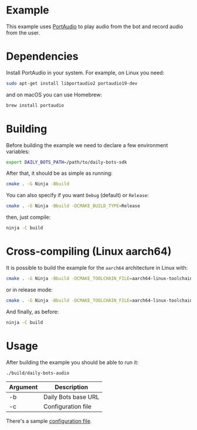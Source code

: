 # Example

This example uses [PortAudio](https://www.portaudio.com/) to play audio from the
bot and record audio from the user.

# Dependencies

Install PortAudio in your system. For example, on Linux you need:

```bash
sudo apt-get install libportaudio2 portaudio19-dev
```

and on macOS you can use Homebrew:

```bash
brew install portaudio

```

# Building

Before building the example we need to declare a few environment variables:

```bash
export DAILY_BOTS_PATH=/path/to/daily-bots-sdk
```

After that, it should be as simple as running:

```bash
cmake . -G Ninja -Bbuild
```

You can also specify if you want `Debug` (default) or `Release`:

```bash
cmake . -G Ninja -Bbuild -DCMAKE_BUILD_TYPE=Release
```

then, just compile:

```bash
ninja -C build
```

# Cross-compiling (Linux aarch64)

It is possible to build the example for the `aarch64` architecture in Linux with:

```bash
cmake . -G Ninja -Bbuild -DCMAKE_TOOLCHAIN_FILE=aarch64-linux-toolchain.cmake
```

or in release mode:

```bash
cmake . -G Ninja -Bbuild -DCMAKE_TOOLCHAIN_FILE=aarch64-linux-toolchain.cmake -DCMAKE_BUILD_TYPE=Release
```

And finally, as before:

```bash
ninja -C build
```

# Usage

After building the example you should be able to run it:


```bash
./build/daily-bots-audio
```

| Argument | Description         |
|----------|---------------------|
| -b       | Daily Bots base URL |
| -c       | Configuration file  |

There's a sample [configuration file](config.json).
